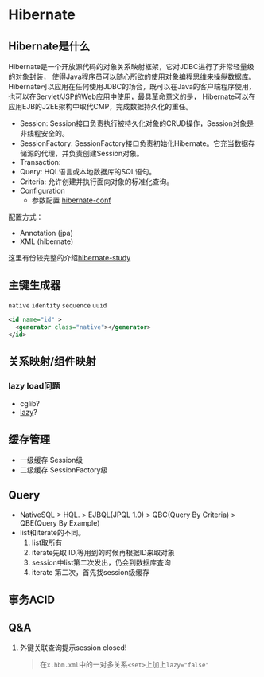 Hibernate
========

## Hibernate是什么
Hibernate是一个开放源代码的对象关系映射框架，它对JDBC进行了非常轻量级的对象封装，
使得Java程序员可以随心所欲的使用对象编程思维来操纵数据库。
Hibernate可以应用在任何使用JDBC的场合，既可以在Java的客户端程序使用，
也可以在Servlet/JSP的Web应用中使用，最具革命意义的是，
Hibernate可以在应用EJB的J2EE架构中取代CMP，完成数据持久化的重任。

* Session: Session接口负责执行被持久化对象的CRUD操作，Session对象是非线程安全的。
* SessionFactory: SessionFactory接口负责初始化Hibernate。它充当数据存储源的代理，并负责创建Session对象。
* Transaction:
* Query: HQL语言或本地数据库的SQL语句。
* Criteria: 允许创建并执行面向对象的标准化查询。
* Configuration
    * 参数配置 [hibernate-conf][]


[hibernate-conf]: http://www.cnblogs.com/elleniou/archive/2012/12/01/2797546.html

配置方式：
* Annotation (jpa)
* XML (hibernate)

这里有份较完整的介绍[hibernate-study][]

## 主键生成器

`native` `identity` `sequence` `uuid`
```xml
<id name="id" >
  <generator class="native"></generator>
</id>
```
## 关系映射/组件映射

### lazy load问题

* cglib?
* [lazy][]?

[lazy]: http://www.cnblogs.com/linbaoji/archive/2009/01/07/1370919.html


## 缓存管理
* 一级缓存 Session级
* 二级缓存 SessionFactory级


## Query

* NativeSQL > HQL. > EJBQL(JPQL 1.0) > QBC(Query By Criteria) > QBE(Query By Example)
* list和iterate的不同。
  1. list取所有
  2. iterate先取 ID,等用到的时候再根据ID来取对象
  3. session中list第二次发出，仍会到数据库査询
  4. iterate 第二次，首先找session级缓存

## 事务ACID

## Q&A
1. 外键关联查询提示session closed!
   > 在`x.hbm.xml`中的一对多关系`<set>`上加上`lazy="false"`



[hibernate-study]: http://www.cnblogs.com/alamps/archive/2012/05/13/2498332.html
